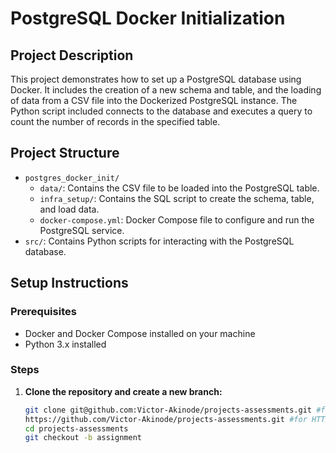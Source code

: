 # PostgreSQL Docker Initialization

## Project Description

This project demonstrates how to set up a PostgreSQL database using Docker. It includes the creation of a new schema and table, and the loading of data from a CSV file into the Dockerized PostgreSQL instance. The Python script included connects to the database and executes a query to count the number of records in the specified table.

## Project Structure

- `postgres_docker_init/`
  - `data/`: Contains the CSV file to be loaded into the PostgreSQL table.
  - `infra_setup/`: Contains the SQL script to create the schema, table, and load data.
  - `docker-compose.yml`: Docker Compose file to configure and run the PostgreSQL service.
- `src/`: Contains Python scripts for interacting with the PostgreSQL database.

## Setup Instructions

### Prerequisites

- Docker and Docker Compose installed on your machine
- Python 3.x installed

### Steps

1. **Clone the repository and create a new branch:**

   ```sh
   git clone git@github.com:Victor-Akinode/projects-assessments.git #for SSH and 
   https://github.com/Victor-Akinode/projects-assessments.git #for HTTPS
   cd projects-assessments
   git checkout -b assignment
